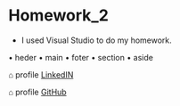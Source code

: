 # Homework_2


- I used Visual Studio to do my homework.

• heder
• main
• foter
• section
• aside



⌂ profile [LinkedIN](https://www.linkedin.com/in/yauheni-mandryk-17b798224/)

⌂ profile [GitHub](https://github.com/GAREET)
